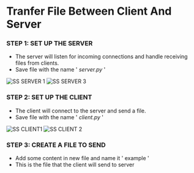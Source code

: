 # **Tranfer File Between Client And Server**
### **STEP 1: SET UP THE SERVER**
  - The server will listen for incoming connections and handle receiving files from clients.
  - Save file with the name ' _server.py_ '

![SS SERVER 1](https://github.com/irnamstf/2403-ITT440/assets/167417454/6ea20549-758e-4cc2-b729-5465ad168675)
![SS SERVER 3](https://github.com/irnamstf/2403-ITT440/assets/167417454/80fd2933-c357-4b85-92e7-5aa27f68ceca)



### **STEP 2: SET UP THE CLIENT**
  - The client will connect to the server and send a file.
  - Save file with the name ' _client.py_ '
    
![SS CLIENT1](https://github.com/irnamstf/2403-ITT440/assets/167417454/e78b5374-ca48-4621-b913-d4133400bb14)
![SS CLIENT 2](https://github.com/irnamstf/2403-ITT440/assets/167417454/762b2a5e-5076-4c59-a665-4c45a25ee3b3)


### **STEP 3: CREATE A FILE TO SEND**
  - Add some content in new file and name it ' example '
  - This is the file that the client will send to server
